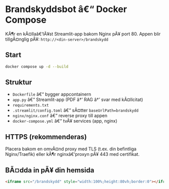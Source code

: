 
# Brandskyddsbot â€“ Docker Compose

KÃ¶r en kÃ¤llaâ€‘lÃ¥st Streamlit-app bakom Nginx pÃ¥ port 80.
Appen blir tillgÃ¤nglig pÃ¥:  `http://<din-server>/brandskydd`

## Start
```bash
docker compose up -d --build
```

## Struktur
- `Dockerfile` â€“ bygger appcontainern
- `app.py` â€“ Streamlit-app (PDF â†’ RAG â†’ svar med kÃ¤llcitat)
- `requirements.txt`
- `.streamlit/config.toml` â€“ sÃ¤tter `baseUrlPath=brandskydd`
- `nginx/nginx.conf` â€“ reverse proxy till appen
- `docker-compose.yml` â€“ tvÃ¥ services (app, nginx)

## HTTPS (rekommenderas)
Placera bakom en omvÃ¤nd proxy med TLS (t.ex. din befintliga Nginx/Traefik) eller kÃ¶r nginxâ€‘proxyn pÃ¥ 443 med certifikat.

## BÃ¤dda in pÃ¥ din hemsida
```html
<iframe src="/brandskydd" style="width:100%;height:80vh;border:0"></iframe>
```
